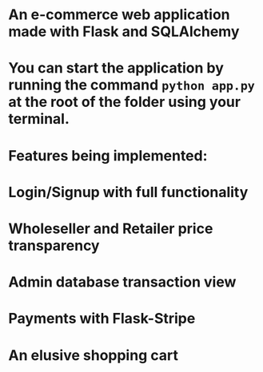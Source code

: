 # An e-commerce web application made with Flask and SQLAlchemy

# You can start the application by running the command `python app.py` at the root of the folder using your terminal.

# Features being implemented:

# Login/Signup with full functionality

# Wholeseller and Retailer price transparency

# Admin database transaction view

# Payments with Flask-Stripe

# An elusive shopping cart 

